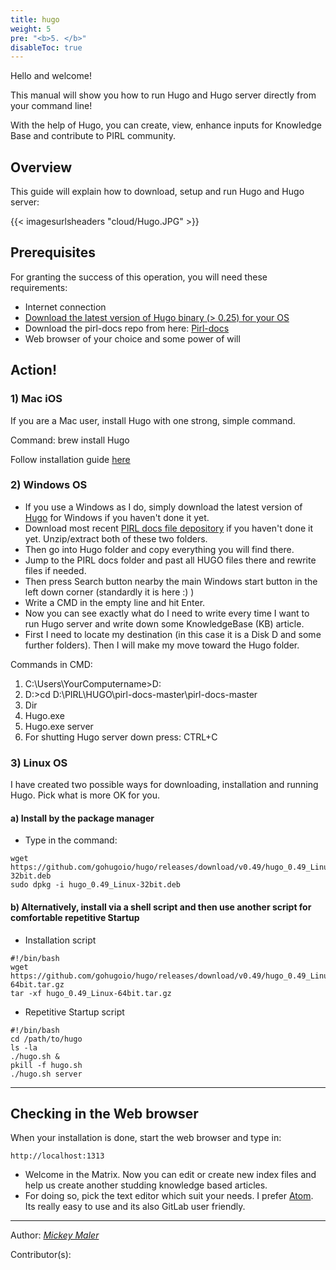 ```yaml
---
title: hugo
weight: 5
pre: "<b>5. </b>"
disableToc: true
---
```




Hello and welcome!

This manual will show you how to run Hugo and Hugo server directly from your command line!

With the help of Hugo, you can create, view, enhance inputs for Knowledge Base and contribute to PIRL community.

## Overview

This guide will explain how to download, setup and run Hugo and Hugo server:

{{< imagesurlsheaders "cloud/Hugo.JPG" >}}

## Prerequisites

For granting the success of this operation, you will need these requirements:

* Internet connection
* [Download the latest version of Hugo binary (> 0.25) for your OS](https://github.com/gohugoio/hugo/releases)
* Download the pirl-docs repo from here: [Pirl-docs](https://git.pirl.io/community/pirl-docs)
* Web browser of your choice and some power of will

## Action!


### 1) Mac iOS
If you are a Mac user, install Hugo with one strong, simple command.

Command:
brew install Hugo

Follow installation guide [here](https://gohugo.io/getting-started/quick-start/)

### 2) Windows OS
* If you use a Windows as I do, simply download the latest version of [Hugo](https://github.com/gohugoio/hugo/releases) for Windows if you haven't done it yet.
* Download most recent [PIRL docs file depository](https://git.pirl.io/community/pirl-docs) if you haven't done it yet. Unzip/extract both of these two folders.
* Then go into Hugo folder and copy everything you will find there.
* Jump to the PIRL docs folder and past all HUGO files there and rewrite files if needed.
* Then press Search button nearby the main Windows start button in the left down corner (standardly it is here :) )
* Write a CMD in the empty line and hit Enter.
* Now you can see exactly what do I need to write every time I want to run Hugo server and write down some KnowledgeBase (KB) article.
* First I need to locate my destination (in this case it is a Disk D and some further folders). Then I will make my move toward the Hugo folder.

Commands in CMD:

1. C:\Users\YourComputername>D:
2. D:\>cd D:\PIRL\HUGO\pirl-docs-master\pirl-docs-master
3. Dir
4. Hugo.exe
5. Hugo.exe server
6. For shutting Hugo server down press: CTRL+C




### 3) Linux OS

I have created two possible ways for downloading, installation and running Hugo. Pick what is more OK for you.

#### a) Install by the package manager

* Type in the command:
```
wget https://github.com/gohugoio/hugo/releases/download/v0.49/hugo_0.49_Linux-32bit.deb
sudo dpkg -i hugo_0.49_Linux-32bit.deb
```

#### b) Alternatively, install via a shell script and then use another script for comfortable repetitive Startup
* Installation script

```
#!/bin/bash
wget https://github.com/gohugoio/hugo/releases/download/v0.49/hugo_0.49_Linux-64bit.tar.gz
tar -xf hugo_0.49_Linux-64bit.tar.gz
```
* Repetitive Startup script

```
#!/bin/bash
cd /path/to/hugo
ls -la
./hugo.sh &
pkill -f hugo.sh
./hugo.sh server
```
********************
## Checking in the Web browser

When your installation is done, start the web browser and type in:
```
http://localhost:1313
```
* Welcome in the Matrix. Now you can edit or create new index files and help us create another studding knowledge based articles.
* For doing so, pick the text editor which suit your needs. I prefer [Atom](https://atom.io/). Its really easy to use and its also GitLab user friendly.

--------

Author:
_[Mickey Maler](https://twitter.com/MickeyMaler)_

Contributor(s):
